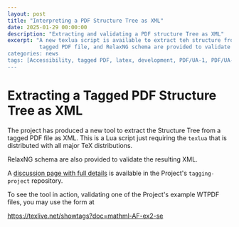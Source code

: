 ```yaml
---
layout: post
title: "Interpreting a PDF Structure Tree as XML"
date: 2025-01-29 00:00:00
description: "Extracting and validating a PDF structure Tree as XML"
excerpt: "A new texlua script is available to extract teh structure from a
          tagged PDF file, and RelaxNG schema are provided to validate the resulting XML.
categories: news
tags: [Accessibility, tagged PDF, latex, development, PDF/UA-1, PDF/UA-2]
---
```


# Extracting a Tagged PDF Structure Tree as XML

The project has produced a new tool to extract the Structure Tree
from a tagged PDF file as XML. This is a Lua script just requiring
the `texlua` that is distributed with all major TeX distributions.

RelaxNG schema are also provided to validate the resulting XML.

A [discussion page with full details](https://github.com/latex3/tagging-project/discussions/789)
is available in the  Project's `tagging-project`  repository.

To see the tool in action, validating one of the Project's example WTPDF files, you may use
the form at

https://texlive.net/showtags?doc=mathml-AF-ex2-se

